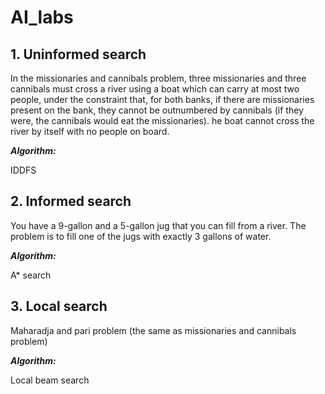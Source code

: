 # AI_labs
## 1. Uninformed search

In the missionaries and cannibals problem, three missionaries and three cannibals must cross a river using a boat 
which can carry at most two people, under the constraint that, for both banks, 
if there are missionaries present on the bank, they cannot be outnumbered by cannibals 
(if they were, the cannibals would eat the missionaries). 
he boat cannot cross the river by itself with no people on board.

***Algorithm:***

IDDFS

## 2. Informed search

You have a 9-gallon and a 5-gallon jug that you can fill from a river.
The problem is to fill one of the jugs with exactly 3 gallons of water.

***Algorithm:***

A* search

## 3. Local search

Maharadja and pari problem (the same as missionaries and cannibals problem)

***Algorithm:***

Local beam search
